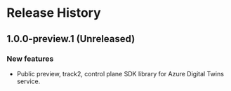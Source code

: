 # Release History

## 1.0.0-preview.1 (Unreleased)

### New features

- Public preview, track2, control plane SDK library for Azure Digital Twins service.
